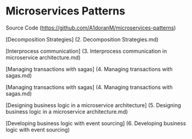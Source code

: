 # Microservices Patterns 

Source Code (https://github.com/A1doranM/microservices-patterns)

[Decomposition Strategies] (2. Decomposition Strategies.md)

[Interprocess communication] (3. Interprocess communication in microservice architecture.md)

[Managing transactions with sagas] (4. Managing transactions with sagas.md)

[Managing transactions with sagas] (4. Managing transactions with sagas.md)

[Designing business logic in a microservice architecture] (5. Designing business logic in a microservice architecture.md)

[Developing business logic with event sourcing] (6. Developing business logic with event sourcing)












